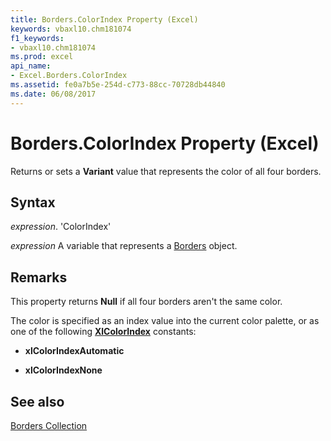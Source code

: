 ```yaml
---
title: Borders.ColorIndex Property (Excel)
keywords: vbaxl10.chm181074
f1_keywords:
- vbaxl10.chm181074
ms.prod: excel
api_name:
- Excel.Borders.ColorIndex
ms.assetid: fe0a7b5e-254d-c773-88cc-70728db44840
ms.date: 06/08/2017
---
```



# Borders.ColorIndex Property (Excel)

Returns or sets a  **Variant** value that represents the color of all four borders.


## Syntax

 _expression_. 'ColorIndex'

 _expression_ A variable that represents a [Borders](./Excel.Borders.md) object.


## Remarks

This property returns  **Null** if all four borders aren't the same color.

The color is specified as an index value into the current color palette, or as one of the following  **[XlColorIndex](Excel.XlColorIndex.md)** constants:


-  **xlColorIndexAutomatic**
    
-  **xlColorIndexNone**
    

## See also


[Borders Collection](Excel.Borders.md)

